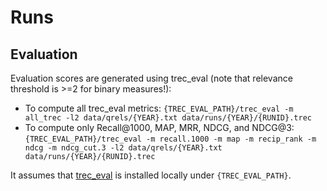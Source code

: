 # Runs 

## Evaluation

Evaluation scores are generated using trec_eval (note that relevance threshold is >=2 for binary measures!):
  * To compute all trec_eval metrics:
        `{TREC_EVAL_PATH}/trec_eval -m all_trec -l2 data/qrels/{YEAR}.txt data/runs/{YEAR}/{RUNID}.trec`
  * To compute only Recall@1000, MAP, MRR, NDCG, and NDCG@3: 
        `{TREC_EVAL_PATH}/trec_eval -m recall.1000 -m map -m recip_rank -m ndcg -m ndcg_cut.3 -l2 data/qrels/{YEAR}.txt data/runs/{YEAR}/{RUNID}.trec` 

It assumes that [trec_eval](https://github.com/usnistgov/trec_eval) is installed locally under `{TREC_EVAL_PATH}`.